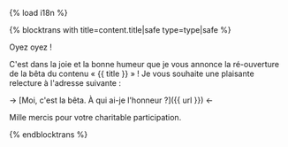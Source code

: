 {% load i18n %}

{% blocktrans with title=content.title|safe type=type|safe %}

Oyez oyez !

C'est dans la joie et la bonne humeur que je vous annonce la 
ré-ouverture de la bêta du contenu « {{ title }} » ! Je vous 
souhaite une plaisante relecture à l'adresse suivante :

-> [Moi, c'est la bêta. À qui ai-je l'honneur ?]({{ url }}) <-

Mille mercis pour votre charitable participation.

{%  endblocktrans %}
